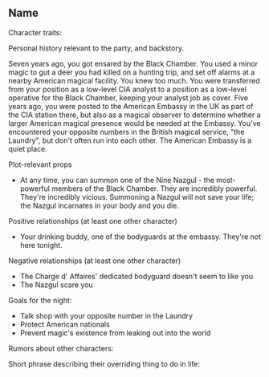 ## Name

Character traits:

Personal history relevant to the party, and backstory.

Seven years ago, you got ensared by the Black Chamber. You used a minor magic to gut a deer you had killed on a hunting trip, and set off alarms at a nearby American magical facility. You knew too much. You were transferred from your position as a low-level CIA analyst to a position as a low-level operative for the Black Chamber, keeping your analyst job as cover. Five years ago, you were posted to the American Embassy in the UK as part of the CIA station there, but also as a magical observer to determine whether a larger American magical presence would be needed at the Embassy. You've encountered your opposite numbers in the British magical service, "the Laundry", but don't often run into each other. The American Embassy is a quiet place.

Plot-relevant props

- At any time, you can summon one of the Nine Nazgul - the most-powerful members of the Black Chamber. They are incredibly powerful. They're incredibly vicious. Summoning a Nazgul will not save your life; the Nazgul incarnates in your body and you die.

Positive relationships (at least one other character)

- Your drinking buddy, one of the bodyguards at the embassy. They're not here tonight.

Negative relationships (at least one other character)

- The Charge d' Affaires' dedicated bodyguard doesn't seem to like you
- The Nazgul scare you

Goals for the night:

- Talk shop with your opposite number in the Laundry
- Protect American nationals
- Prevent magic's existence from leaking out into the world

Rumors about other characters:

Short phrase describing their overriding thing to do in life:
